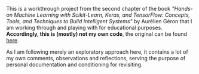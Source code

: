 This is a workthrough project from the second chapter of the book  *"Hands-on Machine Learning with Scikit-Learn, Keras, and TensorFlow: Concepts, Tools, and Techniques to Build Intelligent Systems"* by Aurélien Géron that I am working through and playing with for educational purposes. **Accordingly, this is (mostly) not my own code**, the original can be found [here](https://github.com/ageron/handson-ml2/blob/master/02_end_to_end_machine_learning_project.ipynb). 

As I am following merely an exploratory approach here, it contains a lot of my own comments, observations and reflections, serving the purpose of personal documentation and conditioning for revisiting.
